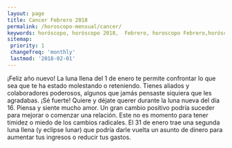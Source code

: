 ```yaml
---
layout: page
title: Cancer Febrero 2018 
permalink: /horoscopo-mensual/cancer/
keywords: horóscopo, horóscopo 2018,  Febrero, horoscopo Febrero,horóscopo esperanza gracia, horoscop, horóscopos gratis, horoscopo cancer, horoscopo cancer 2018, Tarot, Astrologia, Zodíaco, cancer, horoscopo gratis, horoscopo del mes 
sitemap:
 priority: 1
 changefreq: 'monthly'
 lastmod: '2018-02-01'
---
```


 ¡Feliz año nuevo! La luna llena del 1 de enero te permite confrontar lo que sea que te ha estado molestando o reteniendo. Tienes aliados y colaboradores poderosos, algunos que jamás pensaste siquiera que les agradabas. ¡Sé fuerte! Quiere y déjate querer durante la luna nueva del día 16. Piensa y siente mucho amor. Un gran cambio positivo podría suceder para mejorar o comenzar una relación. Este no es momento para tener timidez o miedo de los cambios radicales. El 31 de enero trae una segunda luna llena (y eclipse lunar) que podría darle vuelta un asunto de dinero para aumentar tus ingresos o reducir tus gastos. 
